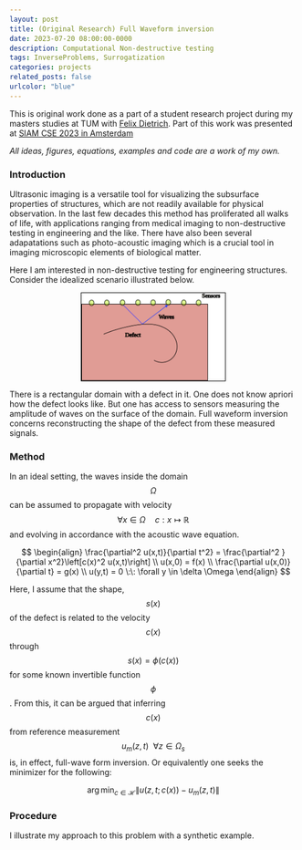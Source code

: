 ```yaml
---
layout: post
title: (Original Research) Full Waveform inversion
date: 2023-07-20 08:00:00-0000
description: Computational Non-destructive testing
tags: InverseProblems, Surrogatization
categories: projects
related_posts: false
urlcolor: "blue"
---
```


This is original work done as a part of a student research project during my masters studies at TUM with [Felix Dietrich](https://fd-research.com/). Part of this work was presented at [SIAM CSE 2023 in Amsterdam](https://meetings.siam.org/sess/dsp_talk.cfm?p=125969)

*All ideas, figures, equations, examples and code are a work of my own.*

### Introduction

Ultrasonic imaging is a versatile tool for visualizing the subsurface properties of structures, which are not readily available for physical observation. In the last few decades this method has proliferated all walks of life, with applications ranging from medical imaging to non-destructive testing in engineering and the like. There have also been several adapatations such as photo-acoustic imaging which is a crucial tool in imaging microscopic elements of biological matter.

Here I am interested in non-destructive testing for engineering structures. Consider the idealized scenario illustrated below.

<style>
.center {
  display: block;
  margin-left: auto;
  margin-right: auto;
  width: 50%;
}
</style>

<img style="border:1px solid black;" class="center" src="/assets/FWI_edit/outline.svg" alt="spline-sur" style="width:50%">

There is a rectangular domain with a defect in it. One does not know apriori how the defect looks like. But one has access to sensors measuring the amplitude of waves on the surface of the domain. Full waveform inversion concerns reconstructing the shape of the defect from these measured signals.

### Method

In an ideal setting, the waves inside the domain $$\Omega$$ can be assumed to propagate with velocity $$\forall x \in \Omega \quad c: x \mapsto \mathbb{R}$$ and evolving in accordance with the acoustic wave equation.

$$
\begin{align}
    \frac{\partial^2 u(x,t)}{\partial t^2} = \frac{\partial^2 }{\partial x^2}\left[c(x)^2 u(x,t)\right] \\ 
    u(x,0) = f(x) \\ 
    \frac{\partial u(x,0)}{\partial t} = g(x) \\ 
    u(y,t) = 0 \:\: \forall y \in \delta \Omega
\end{align}
$$

Here, I assume that the shape, $$s(x)$$ of the defect is related to the velocity $$c(x)$$ through $$s(x) = \phi(c(x))$$ for some known invertible function $$\phi$$. From this, it can be argued that inferring $$c(x)$$ from reference measurement $$u_m(z,t) \:\: \forall z \in \Omega_s$$ is, in effect, full-wave form inversion. Or equivalently one seeks the minimizer for the following:

$$
\begin{equation}
    \arg \min_{c \in \mathcal{H}} \|u(z,t;c(x)) - u_m(z,t)\|
\end{equation}
$$

### Procedure

I illustrate my approach to this problem with a synthetic example.
